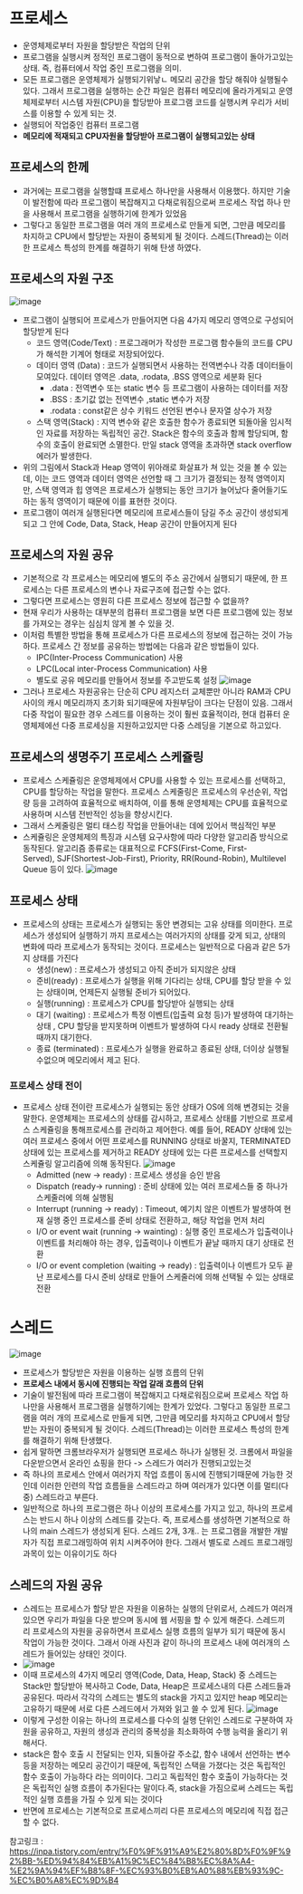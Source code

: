 # 프로세스 
- 운영체제로부터 자원을 할당받은 작업의 단위
- 프로그램을 실행시켜 정적인 프로그램이 동적으로 변하여 프로그램이 돌아가고있는 상태. 즉, 컴퓨터에서 작업 중인 프로그램을 의미.
- 모든 프로그램은 운영체제가 실행되기위낳ㄴ 메모리 공간을 할당 해줘야 실행될수있다. 그래서 프로그램을 실행하는 순간 파일은 컴퓨터 메모리에 올라가게되고 운영체제로부터 시스템 자원(CPU)을 할당받아 프로그램 코드를 실행시켜 우리가 서비스를 이용할 수 있게 되는 것.
- 실행되어 작업중인 컴퓨터 프로그램
- **메모리에 적재되고 CPU자원을 할당받아 프로그램이 실행되고있는 상태**

## 프로세스의 한께
- 과거에는 프로그램을 실행할떄 프로세스 하나만을 사용해서 이용했다. 하지만 기술이 발전함에 따라 프로그램이 복잡해지고 다채로워짐으로써 프로세스 작업 하나 만을 사용해서 프로그램을 실행하기에 한계가 있었음
- 그렇다고 동일한 프로그램을 여러 개의 프로세스로 만들게 되면, 그만큼 메모리를 차지하고 CPU에서 할당받는 자원이 중복되게 될 것이다. 스레드(Thread)는 이러한 프로세스 특성의 한계를 해결하기 위해 탄생 하였다.

## 프로세스의 자원 구조
![image](https://github.com/user-attachments/assets/091f6c0f-3ba2-4817-9a28-992c17a3d234)
- 프로그램이 실행되어 프로세스가 만들어지면 다음 4가지 메모리 영역으로 구성되어 할당받게 된다
    - 코드 영역(Code/Text) : 프로그래머가 작성한 프로그램 함수들의 코드를 CPU가 해석한 기계어 형태로 저장되어있다.
    - 데이터 영역 (Data) : 코드가 실행되면서 사용하는 전역변수나 각종 데이터들이 모여있다. 데이터 영역은 .data, .rodata, .BSS 영역으로 세분화 된다
        - .data : 전역변수 또는 static 변수 등 프로그램이 사용하는 데이터를 저장
        - .BSS : 초기값 없는 전역변수 ,static 변수가 저장
        - .rodata : const같은 상수 키워드 선언된 변수나 문자열 상수가 저장
    - 스택 영역(Stack) : 지역 변수와 같은 호출한 함수가 종료되면 되돌아올 임시적인 자료를 저장하는 독립적인 공간. Stack은 함수의 호출과 함께 할당되며, 함수의 호출이 완료되면 소멸한다. 만일 stack 영역을 초과하면 stack overflow 에러가 발생한다.
- 위의 그림에서 Stack과 Heap 영역이 위아래로 화살표가 쳐 있는 것을 볼 수 있는데, 이는 코드 영역과 데이터 영역은 선언할 때 그 크기가 결정되는 정적 영역이지만, 스택 영역과 힙 영역은 프로세스가 실행되는 동안 크기가 늘어났다 줄어들기도 하는 동적 영역이기 때문에 이를 표현한 것이다.
- 프로그램이 여러개 실행된다면 메모리에 프로세스들이 담길 주소 공간이 생성되게 되고 그 안에 Code, Data, Stack, Heap 공간이 만들어지게 된다

## 프로세스의 자원 공유
- 기본적으로 각 프로세스는 메모리에 별도의 주소 공간에서 실행되기 때문에, 한 프로세스는 다른 프로세스의 변수나 자료구조에 접근할 수는 없다. 
- 그렇다면 프로세스는 영원히 다른 프로세스 정보에 접근할 수 없을까?
- 현재 우리가 사용하는 대부분의 컴퓨터 프로그램을 보면 다른 프로그램에 있는 정보를 가져오는 경우는 심심치 않게 볼 수 있을 것. 
- 이처럼 특별한 방법을 통해 프로세스가 다른 프로세스의 정보에 접근하는 것이 가능하다. 프로세스 간 정보를 공유하는 방법에는 다음과 같은 방법들이 있다.
    - IPC(Inter-Process Communication) 사용
    -  LPC(Local inter-Process Communication) 사용
    - 별도로 공유 메모리를 만들어서 정보를 주고받도록 설정
    ![image](https://github.com/user-attachments/assets/3304199e-9837-49d1-bf29-9df6223b2e3e)
- 그러나 프로세스 자원공유는 단순히 CPU 레지스터 교체뿐만 아니라 RAM과 CPU 사이의 캐시 메모리까지 초기화 되기때문에 자원부담이 크다는 단점이 있음. 그래서 다중 작업이 필요한 경우 스레드를 이용하는 것이 훨씬 효율적이라, 현대 컴퓨터 운영체제에선 다중 프로세싱을 지원하고있지만 다중 스레딩을 기본으로 하고있다. 

## 프로세스의 생명주기 프로세스 스케쥴링
- 프로세스 스케쥴링은 운영체제에서 CPU를 사용할 수 있는 프로세스를 선택하고, CPU를 할당하는 작업을 말한다. 프로세스 스케줄링은 프로세스의 우선순위, 작업량 등을 고려하여 효율적으로 배치하여, 이를 통해 운영체제는 CPU를 효율적으로 사용하며 시스템 전반적인 성능을 향상시킨다.
- 그래서 스케줄링은 멀티 태스킹 작업을 만들어내는 데에 있어서 핵심적인 부분
- 스케쥴링은 운영체제의 특징과 시스템 요구사항에 따라 다양한 알고리즘 방식으로 동작된다. 알고리즘 종류로는 대표적으로 FCFS(First-Come, First-Served), SJF(Shortest-Job-First), Priority, RR(Round-Robin), Multilevel Queue 등이 있다.
    ![image](https://github.com/user-attachments/assets/1ca13099-7e8a-4e14-8619-4fcfee81d71e)

## 프로세스 상태
- 프로세스의 상태는 프로세스가 실행되는 동안 변경되는 고유 상태를 의미한다. 프로세스가 생성되어 실행하기 까지 프로세스는 여러가지의 상태를 갖게 되고, 상태의 변화에 따라 프로세스가 동작되는 것이다. 프로세스는 일반적으로 다음과 같은 5가지 상태를 가진다
    - 생성(new) : 프로세스가 생성되고 아직 준비가 되지않은 상태
    - 준비(ready) : 프로세스가 실행을 위해 기다리는 상태, CPU를 할당 받을 수 있는 상태이며, 언제든지 실행될 준비가 되어있다.
    - 실행(running) : 프로세스가 CPU를 할당받아 실행되는 상태
    - 대기 (waiting) : 프로세스가 특정 이벤트(입출력 요청 등)가 발생하여 대기하는 상태 , CPU 할당을 받지못하며 이벤트가 발생하여 다시 ready 상태로 전환될때까지 대기한다.
    - 종료 (terminated) : 프로세스가 실행을 완료하고 종료된 상태, 더이상 실행될수없으며 메모리에서 제고 된다.

### 프로세스 상태 전이
- 프로세스 상태 전이란 프로세스가 실행되는 동안 상태가 OS에 의해 변경되는 것을 말한다. 운영체제는 프로세스의 상태를 감시하고, 프로세스 상태를 기반으로 프로세스 스케쥴링을 통해프로세스를 관리하고 제어한다. 예를 들어, READY 상태에 있는 여러 프로세스 중에서 어떤 프로세스를 RUNNING 상태로 바꿀지, TERMINATED 상태에 있는 프로세스를 제거하고 READY 상태에 있는 다른 프로세스를 선택할지 스케쥴링 알고리즘에 의해 동작된다.
![image](https://github.com/user-attachments/assets/ec36b283-9350-4634-9b07-7b55366f97e8)
    - Admitted (new → ready) : 프로세스 생성을 승인 받음
    - Dispatch (ready→ running) : 준비 상태에 있는 여러 프로세스들 중 하나가 스케줄러에 의해 실행됨
    - Interrupt (running → ready) : Timeout, 예기치 않은 이벤트가 발생하여 현재 실행 중인 프로세스를 준비 상태로 전환하고, 해당 작업을 먼저 처리
    - I/O or event wait (running → wainting) : 실행 중인 프로세스가 입출력이나 이벤트를 처리해야 하는 경우, 입출력이나 이벤트가 끝날 때까지 대기 상태로 전환
    -  I/O or event completion (waiting → ready) : 입출력이나 이벤트가 모두 끝난 프로세스를 다시 준비 상태로 만들어 스케줄러에 의해 선택될 수 있는 상태로 전환


# 스레드 
![image](https://github.com/user-attachments/assets/2f31986b-a4aa-42a1-8ad0-1a6bfedddd37)
- 프로세스가 할당받은 자원을 이용하는 실행 흐름의 단위
- **프로세스 내에서 동시에 진행되는 작업 갈래 흐름의 단위**
- 기술이 발전됨에 따라 프로그램이 복잡해지고 다채로워짐으로써 프로세스 작업 하나만을 사용해서 프로그램을 실행하기에는 한계가 있었다. 그렇다고 동일한 프로그램을 여러 개의 프로세스로 만들게 되면, 그만큼 메모리를 차지하고 CPU에서 할당받는 자원이 중복되게 될 것이다. 스레드(Thread)는 이러한 프로세스 특성의 한계를 해결하기 위해 탄생했다.
- 쉽게 말하면 크롬브라우저가 실행되면 프로세스 하나가 실행된 것. 크롬에서 파일을 다운받으면서 온라인 쇼핑을 한다 -> 스레드가 여러가 진행되고있는것
- 즉 하나의 프로세스 안에서 여러가지 작업 흐름이 동시에 진행되기때문에 가능한 것인데 이러한 인련의 작업 흐름들을 스레드라고 하며 여러개가 있다면 이를 멀티(다중) 스레드라고 부른다.
- 일반적으로 하나의 프로그램은 하나 이상의 프로세스를 가지고 있고, 하나의 프로세스는 반드시 하나 이상의 스레드를 갖는다. 즉, 프로세스를 생성하면 기본적으로 하나의 main 스레드가 생성되게 된다. 스레드 2개, 3개.. 는 프로그램을 개발한 개발자가 직접 프로그래밍하여 위치 시켜주어야 한다. 그래서 별도로 스레드 프로그래밍 과목이 있는 이유이기도 하다

## 스레드의 자원 공유
- 스레드는 프로세스가 할당 받은 자원을 이용하는 실행의 단위로서, 스레드가 여러개 있으면 우리가 파일을 다운 받으며 동시에 웹 서핑을 할 수 있게 해준다. 스레드끼리 프로세스의 자원을 공유하면서 프로세스 실행 흐름의 일부가 되기 때문에 동시 작업이 가능한 것이다. 그래서 아래 사진과 같이 하나의 프로세스 내에 여러개의 스레드가 들어있는 상태인 것이다.
- ![image](https://github.com/user-attachments/assets/5d1625d4-5df2-4645-84db-6e3003cb4fac)
- 이때 프로세스의 4가지 메모리 영역(Code, Data, Heap, Stack) 중 스레드는 Stack만 할당받아 복사하고 Code, Data, Heap은 프로세스내의 다른 스레드들과 공유된다. 따라서 각각의 스레드는 별도의 stack을 가지고 있지만 heap 메모리는 고유하기 때문에 서로 다른 스레드에서 가져와 읽고 쓸 수 있게 된다.
![image](https://github.com/user-attachments/assets/9fd2701f-9997-41f7-ab5f-a04388a7354e)
- 이렇게 구성한 이유는 하나의 프로세스를 다수의 실행 단위인 스레드로 구분하여 자원을 공유하고, 자원의 생성과 관리의 중복성을 최소화하여 수행 능력을 올리기 위해서다.
- stack은 함수 호출 시 전달되는 인자, 되돌아갈 주소값, 함수 내에서 선언하는 변수 등을 저장하는 메모리 공간이기 때문에, 독립적인 스택을 가졌다는 것은 독립적인 함수 호출이 가능하다 라는 의미이다. 그리고 독립적인 함수 호출이 가능하다는 것은 독립적인 실행 흐름이 추가된다는 말이다.즉, stack을 가짐으로써 스레드는 독립적인 실행 흐름을 가질 수 있게 되는 것이다
- 반면에 프로세스는 기본적으로 프로세스끼리 다른 프로세스의 메모리에 직접 접근할 수 없다.

참고링크 : 
https://inpa.tistory.com/entry/%F0%9F%91%A9%E2%80%8D%F0%9F%92%BB-%ED%94%84%EB%A1%9C%EC%84%B8%EC%8A%A4-%E2%9A%94%EF%B8%8F-%EC%93%B0%EB%A0%88%EB%93%9C-%EC%B0%A8%EC%9D%B4

